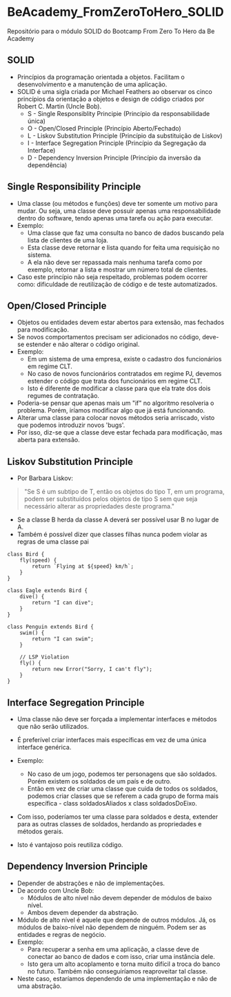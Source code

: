 # BeAcademy_FromZeroToHero_SOLID

Repositório para o módulo SOLID do Bootcamp From Zero To Hero da Be Academy

## SOLID

-   Princípios da programação orientada a objetos. Facilitam o desenvolvimento e a manutenção de uma aplicação.
-   SOLID é uma sigla criada por Michael Feathers ao observar os cinco princípios da orientação a objetos e design de código criados por Robert C. Martin (Uncle Bob).
    -   S - Single Responsiblity Principie (Princípio da responsabilidade única)
    -   O - Open/Closed Principle (Princípio Aberto/Fechado)
    -   L - Liskov Substitution Principle (Princípio da substituição de Liskov)
    -   I - Interface Segregation Principle (Princípio da Segregação da Interface)
    -   D - Dependency Inversion Principle (Princípio da inversão da dependência)

## Single Responsibility Principle

-   Uma classe (ou métodos e funções) deve ter somente um motivo para mudar. Ou seja, uma classe deve possuir apenas uma responsabilidade dentro do software, tendo apenas uma tarefa ou ação para executar.
-   Exemplo:
    -   Uma classe que faz uma consulta no banco de dados buscando pela lista de clientes de uma loja.
    -   Esta classe deve retornar e lista quando for feita uma requisição no sistema.
    -   A ela não deve ser repassada mais nenhuma tarefa como por exemplo, retornar a lista e mostrar um número total de clientes.
-   Caso este princípio não seja respeitado, problemas podem ocorrer como: dificuldade de reutilização de código e de teste automatizados.

## Open/Closed Principle

-   Objetos ou entidades devem estar abertos para extensão, mas fechados para modificação.
-   Se novos comportamentos precisam ser adicionados no código, deve-se estender e não alterar o código original.
-   Exemplo:
    -   Em um sistema de uma empresa, existe o cadastro dos funcionários em regime CLT.
    -   No caso de novos funcionários contratados em regime PJ, devemos estender o código que trata dos funcionários em regime CLT.
    -   Isto é diferente de modificar a classe para que ela
        trate dos dois regumes de contratação.
-   Poderia-se pensar que apenas mais um "if" no algoritmo resolveria o problema. Porém, iríamos modificar algo que já está funcionando.
-   Alterar uma classe para colocar novos métodos seria arriscado, visto que podemos introduzir novos 'bugs'.
-   Por isso, diz-se que a classe deve estar fechada para modificação, mas aberta para extensão.

## Liskov Substitution Principle

-   Por Barbara Liskov:

> "Se S é um subtipo de T, então os objetos do tipo T, em um programa, podem ser substituídos pelos objetos de tipo S sem que seja necessário alterar as propriedades deste programa."

-   Se a classe B herda da classe A deverá ser possível usar B no lugar de A.
-   Também é possível dizer que classes filhas nunca podem violar as regras de uma classe pai

```
class Bird {
    fly(speed) {
        return `Flying at ${speed} km/h`;
    }
}

class Eagle extends Bird {
    dive() {
        return "I can dive";
    }
}

class Penguin extends Bird {
    swim() {
        return "I can swim";
    }

    // LSP Violation
    fly() {
        return new Error("Sorry, I can't fly");
    }
}
```

## Interface Segregation Principle

-   Uma classe não deve ser forçada a implementar interfaces e métodos que não serão utilizados.
-   É preferível criar interfaces mais específicas em vez de uma única interface genérica.
-   Exemplo:

    -   No caso de um jogo, podemos ter personagens que são soldados. Porém existem os soldados de um país e de outro.
    -   Então em vez de criar uma classe que cuida de todos os soldados, podemos criar classes que se referem a cada grupo de forma mais específica - class soldadosAliados x class soldadosDoEixo.

-   Com isso, poderíamos ter uma classe para soldados e desta, extender para as outras classes de soldados, herdando as propriedades e métodos gerais.

-   Isto é vantajoso pois reutiliza código.

## Dependency Inversion Principle

-   Depender de abstrações e não de implementações.
-   De acordo com Uncle Bob:
    -   Módulos de alto nível não devem depender de módulos de baixo nível.
    -   Ambos devem depender da abstração.
-   Módulo de alto nível é aquele que depende de outros módulos. Já, os módulos de baixo-nível não dependem de ninguém. Podem ser as entidades e regras de negócio.
-   Exemplo:
    -   Para recuperar a senha em uma aplicação, a classe deve de conectar ao banco de dados e com isso, criar uma instância dele.
    -   Isto gera um alto acoplamento e torna muito difícil a troca do banco no futuro. Também não conseguiríamos reaproveitar tal classe.
-   Neste caso, estaríamos dependendo de uma implementação e não de uma abstração.

